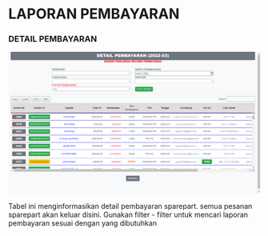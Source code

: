 # LAPORAN PEMBAYARAN

### DETAIL PEMBAYARAN

![](<../../.gitbook/assets/Screenshot (35).png>)

Tabel ini menginformasikan detail pembayaran sparepart. semua pesanan sparepart akan keluar disini. Gunakan filter - filter untuk mencari laporan pembayaran sesuai dengan yang dibutuhkan
